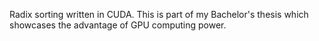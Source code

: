 Radix sorting written in CUDA.
This is part of my Bachelor's thesis which showcases the advantage of GPU computing power. 
